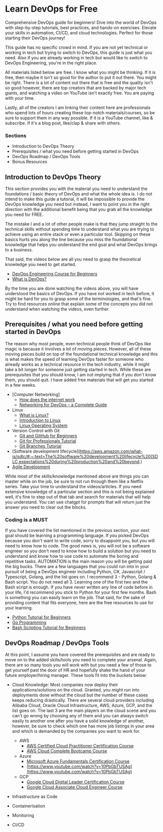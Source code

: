 # Learn DevOps for Free

Comprehensive DevOps guide for beginners! Dive into the world of DevOps with step-by-step tutorials, best practices, and hands-on exercises. Elevate your skills in automation, CI/CD, and cloud technologies. Perfect for those starting their DevOps journey! 

This guide has no specific crowd in mind. If you are not yet technical or working in tech but trying to switch to DevOps, this guide is just what you need. Also if you are already working in tech but would like to switch to DevOps Engineering, you're in the right place.

All materials listed below are free. I know what you might be thinking. If it is free, then maybe it isn't so good for the author to put it out there. You might be right. There is a lot of content out there that is free and the quality isn't so good however, there are top creators that are backed by major tech giants, and watching a video on YouTube isn't exactly free. You are paying with your time. 

Lastly, all of the creators I am linking their content here are professionals who spend lots of hours creating these top-notch materials/courses, so be sure to support them in any way possible. If it is a YouTube channel, like & subscribe. If it's a blog post, like/clap & share with others.

### Sections
- Introduction to DevOps Theory
- Prerequisites / what you need before getting started in DevOps
- DevOps Roadmap / DevOps Tools
- Bonus Resources

## Introduction to DevOps Theory
This section provides you with the material you need to understand the foundations / basic theory of DevOps and what the whole idea is. I do not intend to make this guide a tutorial, it will be impossible to provide the DevOps knowledge you need but instead, I want to point you in the right direction with the additional benefit being that you grab all the knowledge you need for FREE.

The mistake I and a lot of other people make is that they jump straight to the technical skills without spending time to understand what you are trying to achieve using an entire stack or even a particular tool. Skipping on these basics hurts you along the line because you miss the foundational knowledge that helps you understand the end goal and what DevOps brings to a business.

That said, the videos below are all you need to grasp the theoretical knowledge you need to get started. 
- [DevOps Engineering Course for Beginners](https://www.youtube.com/watch?v=j5Zsa_eOXeY&t=1s)
- [What is DevOps?](https://www.youtube.com/watch?v=0yWAtQ6wYNM)

By the time you are done watching the videos above, you will have understood the basics of DevOps. If you have not worked in tech before, it might be hard for you to grasp some of the terminologies, and that's fine. Try to find resources online that explain some of the concepts you did not understand when watching the videos, even further.

## Prerequisites / what you need before getting started in DevOps
The reason why most people, even technical people think of DevOps like magic is because it involves a lot of moving pieces. However, all of these moving pieces build on top of the foundational technical knowledge and this is what makes the speed of learning DevOps faster for someone who already works as a technical resource in the tech industry, while it might take a bit longer for someone just getting started in tech. While these are prerequisites that you should know, I am not implying that if you don't know them, you should quit. I have added free materials that will get you started in a few weeks.

- [Computer Networking]
  - [How does the internet work](https://www.youtube.com/watch?v=zN8YNNHcaZc)
  - [Networking for DevOps – a Complete Guide](https://yourdevopsmentor.com/blog/networking-for-devops-a-complete-guide/)
- Linux
  - [What is Linux?](https://www.youtube.com/watch?v=apYYki68s6o)
  - [Introduction to Linux]([https://www.youtube.com/watch?v=sWbUDq4S6Y8](https://www.youtube.com/watch?v=sWbUDq4S6Y8&t=179s))
  - [Linux Operating System](https://www.youtube.com/watch?v=ROjZy1WbCIA&t=4759s)
- Version Control with Git
  - [Git and GitHub for Beginners](https://www.youtube.com/watch?v=RGOj5yH7evk)
  - [Git for Professionals Tutorial](https://www.youtube.com/watch?v=Uszj_k0DGsg)
  - [Git Branches Tutorial](https://www.youtube.com/watch?v=e2IbNHi4uCI)
- [Software development lifecycle](https://aws.amazon.com/what-is/sdlc/#:~:text=The%20software%20development%20lifecycle%20(SDLC,expectations%20during%20production%20and%20beyond.)
- [Agile Development](https://www.opentext.com/what-is/agile-development#:~:text=Agile%20development%20is%20a%20broad,short%2C%20time%2Dboxed%20sprints.)

While most of the skills/knowledge mentioned above are things you can master while on the job, be sure to not run through them like a Netflix series. Take your time to understand the videos/articles. If you need extensive knowledge of a particular section and this is not being explained well, it's fine to step out of that tab and search for materials that will help you understand. You can use chatgpt for prompts that will return just the answer you need to clear out the blocks.

### Coding is a MUST
If you have covered the list mentioned in the previous section, your next goal should be learning a programming language. If you picked DevOps because you don't want to write code, sorry to disappoint you, but you will need to know how to code. The good news is, you will not be a software engineer so you don't need to know how to build a solution but you need to understand and know how to use code to automate the boring and repetitive tasks. AUTOMATION is the main reason you will be getting paid the big bucks. There are a few languages that you could run into in your pursuit of being a DevOps engineer including Python, C#, Javascript / Typescript, Golang, and the list goes on. I recommend 3 - Python, Golang & Bash script. You do not need all 3. Learning one of the first two and the Bash script is enough. If you have never written any line of code before in your life, I'd recommend you stick to Python for your first few months. Bash is something you can easily learn on the job. That said, for the sake of providing content that fits everyone, here are the free resources to use for your learning. 

- [Python Tutorial for Beginners](https://www.youtube.com/watch?v=t8pPdKYpowI&t=4528s)
- [Go Programming ](https://www.youtube.com/watch?v=un6ZyFkqFKo)
- [Bash Scripting Tutorial for Beginners](https://www.youtube.com/watch?v=tK9Oc6AEnR4&t=7s)

## DevOps Roadmap / DevOps Tools
At this point, I assume you have covered the prerequisites and are ready to move on to the added skills/tools you need to complete your arsenal. Again, there are so many tools you will work with but you need a few of those to get yourself past the door of HR and hopefully shake the hand of your future employer/hiring manager. These tools fit into the buckets below:

- Cloud Knowledge: Most companies now deploy their applications/solutions on the cloud. Granted, you might run into deployments done without the cloud but the number of these cases keeps reducing drastically. There are several cloud providers including Alibaba Cloud, Oracle Cloud Infrastructure, AWS, Azure, GCP, and the list goes on. The last 3 are the main players on the cloud scene and you can't go wrong by choosing any of them and you can always switch easily to another one after you have a solid knowledge of another, however, be sure to check which one has more job listings in your area and which is demanded by the companies you want to work for.
  - AWS
    - [AWS Certified Cloud Practitioner Certification Course](https://www.youtube.com/watch?v=SOTamWNgDKc&t=4466s)
    - [AWS Cloud Complete Bootcamp Course](https://www.youtube.com/watch?v=zA8guDqfv40&t=24s)
  - Azure
    - [Microsoft Azure Fundamentals Certification Course](https://www.youtube.com/watch?v=5abffC-K40c)
    - [https://www.youtube.com/watch?v=10PbGbTUSAg](https://www.youtube.com/watch?v=10PbGbTUSAg)
  - GCP
    - [Google Cloud Digital Leader Certification Course](https://www.youtube.com/watch?v=UGRDM86MBIQ)
    - [Google Cloud Associate Cloud Engineer Course](https://www.youtube.com/watch?v=jpno8FSqpc8)
    
- Infrastructure as Code
- Containerisation
- Monitoring
- CI/CD






